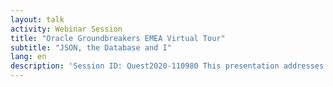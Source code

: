 ```yaml
---
layout: talk
activity: Webinar Session
title: "Oracle Groundbreakers EMEA Virtual Tour"
subtitle: "JSON, the Database and I"
lang: en
description: 'Session ID: Quest2020-110980 This presentation addresses the essential questions regarding JSON and the Oracle Database:  * How to load JSON documents into the database? * Storing JSON documents or spreading the contents into relational tables? * How do I create JSON files from data? * How to query to large volumes of JSON documents fast and efficient? * How do I publish JSON documents from the Database?  All those questions will be answered using examples and demos.  This presentation contains detailed live demos. All demos will be made available for download. Learning Objective 1: The audience will learn:* how to load & retrieve JSON documents from the Database* how to Query & generate JSON documents Learning Objective 2: The new Oracle 20c JSON Feautires will be covered, as well'
---
```

